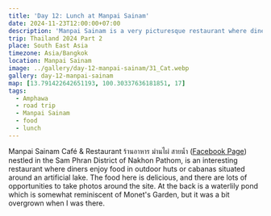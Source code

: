 ```yaml
---
title: 'Day 12: Lunch at Manpai Sainam'
date: 2024-11-23T12:00:00+07:00
description: 'Manpai Sainam is a very picturesque restaurant where diners eat in in huts or villas situated by a lake.'
trip: Thailand 2024 Part 2
place: South East Asia
timezone: Asia/Bangkok
location: Manpai Sainam
image: ../gallery/day-12-manpai-sainam/31_Cat.webp
gallery: day-12-manpai-sainam
map: [13.791422642651193, 100.30337636181851, 17]
tags:
  - Amphawa
  - road trip
  - Manpai Sainam
  - food
  - lunch
---
```


Manpai Sainam Café & Restaurant ร้านอาหาร ม่านไผ่ สายน้ำ ([Facebook Page](https://www.facebook.com/profile.php/?id=100081770051609)) nestled in the Sam Phran District of Nakhon Pathom, is an interesting restaurant where diners enjoy food in outdoor huts or cabanas situated around an artificial lake. The food here is delicious, and there are lots of opportunities to take photos around the site. At the back is a waterlily pond which is somewhat reminiscent of Monet's Garden, but it was a bit overgrown when I was there.
